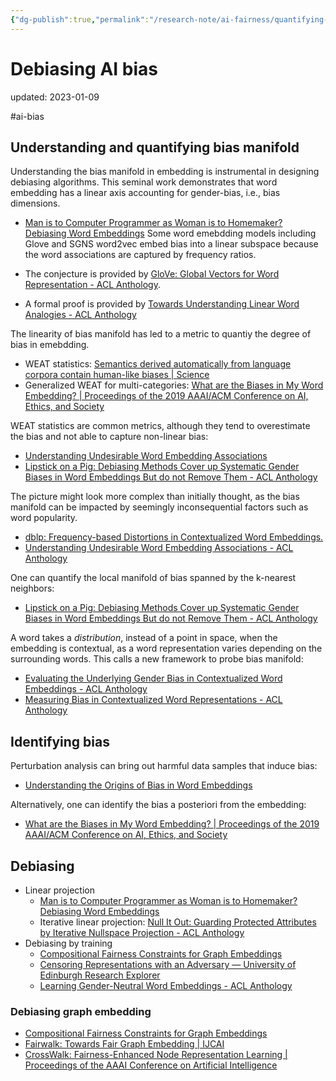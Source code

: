 ```yaml
---
{"dg-publish":true,"permalink":"/research-note/ai-fairness/quantifying-and-debiasing-ai-bias/","dgPassFrontmatter":true}
---
```



# Debiasing AI bias
updated: 2023-01-09

#ai-bias 

## Understanding and quantifying bias manifold

Understanding the bias manifold in embedding is instrumental in designing debiasing algorithms. This seminal work demonstrates that word embedding has a linear axis accounting for gender-bias, i.e., bias dimensions.

- [Man is to Computer Programmer as Woman is to Homemaker? Debiasing Word Embeddings](https://papers.nips.cc/paper/2016/hash/a486cd07e4ac3d270571622f4f316ec5-Abstract.html)
Some word emebdding models including Glove and SGNS word2vec embed bias into a linear subspace because the word associations are captured by frequency ratios. 

- The conjecture is provided by [GloVe: Global Vectors for Word Representation - ACL Anthology](https://aclanthology.org/D14-1162/).
- A formal proof is provided by [Towards Understanding Linear Word Analogies - ACL Anthology](https://doi.org/10.18653/v1/P19-1315)

The linearity of bias manifold has led to a metric to quantiy the degree of bias in emebdding. 

- WEAT statistics: [Semantics derived automatically from language corpora contain human-like biases | Science](https://www.science.org/doi/10.1126/science.aal4230)
- Generalized WEAT for multi-categories: [What are the Biases in My Word Embedding? | Proceedings of the 2019 AAAI/ACM Conference on AI, Ethics, and Society](https://dl.acm.org/doi/abs/10.1145/3306618.3314270)

WEAT statistics are common metrics, although they tend to overestimate the bias and not able to capture non-linear bias:

- [Understanding Undesirable Word Embedding Associations](https://arxiv.org/abs/1908.06361)
- [Lipstick on a Pig: Debiasing Methods Cover up Systematic Gender Biases in Word Embeddings But do not Remove Them - ACL Anthology](https://aclanthology.org/N19-1061/)

The picture might look more complex than initially thought, as the bias manifold can be impacted by seemingly inconsequential factors such as word popularity. 

- [dblp: Frequency-based Distortions in Contextualized Word Embeddings.](https://dblp.org/rec/journals/corr/abs-2104-08465.html)
- [Understanding Undesirable Word Embedding Associations - ACL Anthology](https://doi.org/10.18653/v1/P19-1166)

One can quantify the local manifold of bias spanned by the k-nearest neighbors: 

- [Lipstick on a Pig: Debiasing Methods Cover up Systematic Gender Biases in Word Embeddings But do not Remove Them - ACL Anthology](https://aclanthology.org/N19-1061/)

A word takes a *distribution*, instead of a point in space, when the embedding is contextual, as a word representation varies depending on the surrounding words. This calls a new framework to probe bias manifold: 

- [Evaluating the Underlying Gender Bias in Contextualized Word Embeddings - ACL Anthology](https://aclanthology.org/W19-3805/)
- [Measuring Bias in Contextualized Word Representations - ACL Anthology](https://aclanthology.org/W19-3823/)


## Identifying bias

Perturbation analysis can bring out harmful data samples that induce bias: 

- [Understanding the Origins of Bias in Word Embeddings](https://proceedings.mlr.press/v97/brunet19a.html)

Alternatively, one can identify the bias a posteriori from the embedding:

- [What are the Biases in My Word Embedding? | Proceedings of the 2019 AAAI/ACM Conference on AI, Ethics, and Society](https://dl.acm.org/doi/abs/10.1145/3306618.3314270)


## Debiasing 

- Linear projection
	- [Man is to Computer Programmer as Woman is to Homemaker? Debiasing Word Embeddings](https://papers.nips.cc/paper/2016/hash/a486cd07e4ac3d270571622f4f316ec5-Abstract.html)
	- Iterative linear projection: [Null It Out: Guarding Protected Attributes by Iterative Nullspace Projection - ACL Anthology](https://aclanthology.org/2020.acl-main.647/)
- Debiasing by training
	- [Compositional Fairness Constraints for Graph Embeddings](https://arxiv.org/abs/1905.10674)
	- [Censoring Representations with an Adversary — University of Edinburgh Research Explorer](https://www.research.ed.ac.uk/en/publications/censoring-representations-with-an-adversary) 
	- [Learning Gender-Neutral Word Embeddings - ACL Anthology](https://aclanthology.org/D18-1521/)

### Debiasing graph embedding 
- [Compositional Fairness Constraints for Graph Embeddings](https://arxiv.org/abs/1905.10674)
- [Fairwalk: Towards Fair Graph Embedding | IJCAI](https://www.ijcai.org/proceedings/2019/456)
- [CrossWalk: Fairness-Enhanced Node Representation Learning | Proceedings of the AAAI Conference on Artificial Intelligence](https://ojs.aaai.org/index.php/AAAI/article/view/21454)